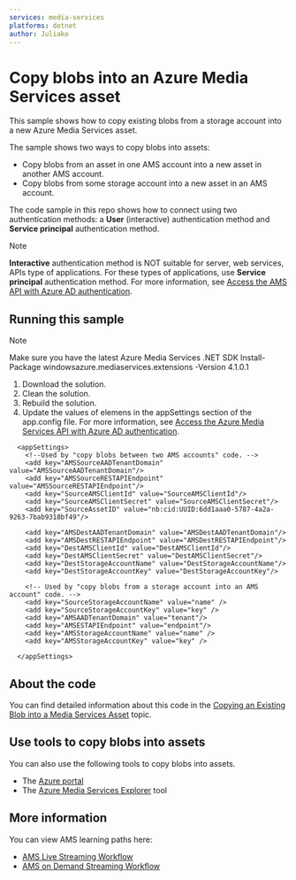 ```yaml
---
services: media-services
platforms: dotnet
author: Juliako
---
```


# Copy blobs into an Azure Media Services asset 

This sample shows how to copy existing blobs from a storage account into a new Azure Media Services asset.

The sample shows two ways to copy blobs into assets:

* Copy blobs from an asset in one AMS account into a new asset in another AMS account.
* Copy blobs from some storage account into a new asset in an AMS account.

The code sample in this repo shows how to connect using two authentication methods: a **User** (interactive)  authentication method and **Service principal** authentication method. 

>[!Note]
> **Interactive** authentication method is NOT suitable for server, web services, APIs type of applications. For these types of applications, use **Service principal** authentication method. For more information, see [Access the AMS API with Azure AD authentication](media-services-use-aad-auth-to-access-ams-api.md).
  

## Running this sample

>[!Note] 
> Make sure you have the latest Azure Media Services .NET SDK Install-Package windowsazure.mediaservices.extensions -Version 4.1.0.1 

1. Download the solution.
2. Clean the solution.
3. Rebuild the solution.
4. Update the values of elemens in the appSettings section of the app.config file. For more information, see [Access the Azure Media Services API with Azure AD authentication](https://docs.microsoft.com/azure/media-services/media-services-use-aad-auth-to-access-ams-api).

```
  <appSettings>
    <!--Used by "copy blobs between two AMS accounts" code. -->
    <add key="AMSSourceAADTenantDomain" value="AMSSourceAADTenantDomain"/>
    <add key="AMSSourceRESTAPIEndpoint" value="AMSSourceRESTAPIEndpoint"/>
    <add key="SourceAMSClientId" value="SourceAMSClientId"/>
    <add key="SourceAMSClientSecret" value="SourceAMSClientSecret"/>
    <add key="SourceAssetID" value="nb:cid:UUID:6dd1aaa0-5787-4a2a-9263-7bab9318bf49"/>

    <add key="AMSDestAADTenantDomain" value="AMSDestAADTenantDomain"/>
    <add key="AMSDestRESTAPIEndpoint" value="AMSDestRESTAPIEndpoint"/>
    <add key="DestAMSClientId" value="DestAMSClientId"/>
    <add key="DestAMSClientSecret" value="DestAMSClientSecret"/>
    <add key="DestStorageAccountName" value="DestStorageAccountName"/>
    <add key="DestStorageAccountKey" value="DestStorageAccountKey"/>
    
    <!-- Used by "copy blobs from a storage account into an AMS account" code. -->
    <add key="SourceStorageAccountName" value="name" />
    <add key="SourceStorageAccountKey" value="key" />
    <add key="AMSAADTenantDomain" value="tenant"/>
    <add key="AMSESTAPIEndpoint" value="endpoint"/>
    <add key="AMSStorageAccountName" value="name" />
    <add key="AMSStorageAccountKey" value="key" />
    
  </appSettings>
```

## About the code

You can find detailed information about this code in the [Copying an Existing Blob into a Media Services Asset](http://azure.microsoft.com/documentation/articles/media-services-copying-existing-blob/) topic.

## Use tools to copy blobs into assets

You can also use the following tools to copy blobs into assets.

- The [Azure portal](http://manage.windowsazure.com/)
- The [Azure Media Services Explorer](https://github.com/Azure/Azure-Media-Services-Explorer) tool

## More information

You can view AMS learning paths here:

- [AMS Live Streaming Workflow](http://azure.microsoft.com/documentation/learning-paths/media-services-streaming-live/)
- [AMS on Demand Streaming Workflow](http://azure.microsoft.com/documentation/learning-paths/media-services-streaming-on-demand/)
